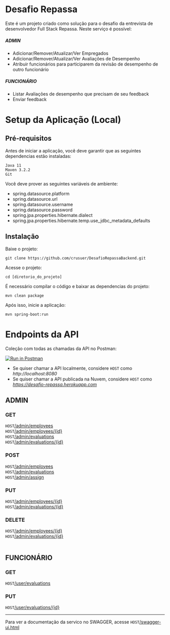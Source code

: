 # Desafio Repassa
Este é um projeto criado como solução para o desafio da entrevista de desenvolvedor Full Stack Repassa.
Neste serviço é possível:
##### ADMIN
* Adicionar/Remover/Atualizar/Ver Empregados
* Adicionar/Remover/Atualizar/Ver Avaliações de Desempenho
* Atribuir funcionários para participarem da revisão de desempenho de outro funcionário
##### FUNCIONÁRIO
* Listar Avaliações de desempenho que precisam de seu feedback
* Enviar feedback

# Setup da Aplicação (Local)

## Pré-requisitos
Antes de iniciar a aplicação, você deve garantir que as seguintes dependencias estão instaladas:

```
Java 11
Maven 3.2.2
Git
```

Você deve prover as seguintes variáveis de ambiente:
 - spring.datasource.platform
 - spring.datasource.url
 - spring.datasource.username
 - spring.datasource.password
 - spring.jpa.properties.hibernate.dialect
 - spring.jpa.properties.hibernate.temp.use_jdbc_metadata_defaults

## Instalação
Baixe o projeto:
```
git clone https://github.com/crusuer/DesafioRepassaBackend.git
```
Acesse o projeto:
```
cd [diretorio_do_projeto]
```
É necessário compilar o código e baixar as dependencias do projeto:
```
mvn clean package
```
Após isso, inicie a aplicação:
```
mvn spring-boot:run
```
# Endpoints da API
Coleção com todas as chamadas da API no Postman: <p>
[![Run in Postman](https://run.pstmn.io/button.svg)](https://app.getpostman.com/run-collection/6d560911fe9badcda14d)
- Se quiser chamar a API localmente, considere `HOST` como *http://localhost:8080*
- Se quiser chamar a API publicada na Nuvem, considere `HOST` como *https://desafio-repassa.herokuapp.com*

## ADMIN
### GET
`HOST`[/admin/employees](#get-admin-employees) <br/>
`HOST`[/admin/employees/{id}](#get-admin-employees-id) <br/>
`HOST`[/admin/evaluations](#get-admin-evaluations) <br/>
`HOST`[/admin/evaluations/{id}](#get-admin-evaluations-id) <br/>

### POST
`HOST`[/admin/employees](#get-admin-employees) <br/>
`HOST`[/admin/evaluations](#get-admin-evaluations) <br/>
`HOST`[/admin/assign](#get-admin-assign) <br/>

### PUT
`HOST`[/admin/employees/{id}](#get-admin-employees-id) <br/>
`HOST`[/admin/evaluations/{id}](#get-admin-evaluations-id) <br/>

### DELETE
`HOST`[/admin/employees/{id}](#get-admin-employees-id) <br/>
`HOST`[/admin/evaluations/{id}](#get-admin-evaluations-id) <br/>
<br/>
## FUNCIONÁRIO
### GET
`HOST`[/user/evaluations](#get-user-evaluations) <br/>
### PUT
`HOST`[/user/evaluations/{id}](#put-user-evaluations-id) <br/>
___
Para ver a documentação da servico no SWAGGER, acesse `HOST`[/swagger-ui.html](#get-swagger-ui)